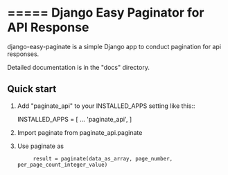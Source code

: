 =====
Django Easy Paginator for API Response
=====

django-easy-paginate is a simple Django app to conduct pagination for api responses. 

Detailed documentation is in the "docs" directory.

Quick start
-----------

1. Add "paginate_api" to your INSTALLED_APPS setting like this::

    INSTALLED_APPS = [
        ...
        'paginate_api',
    ]

2. Import paginate from paginate_api.paginate

3. Use paginate as 
            
            result = paginate(data_as_array, page_number, per_page_count_integer_value)

